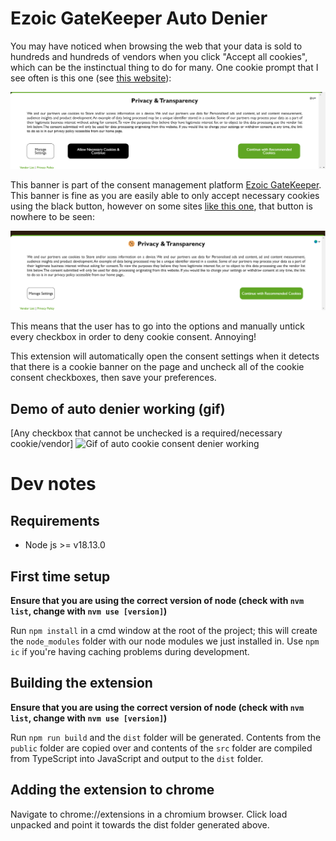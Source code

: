 # Ezoic GateKeeper Auto Denier

You may have noticed when browsing the web that your data is sold to hundreds and hundreds of vendors when you click "Accept all cookies", which can be the instinctual thing to do for many. One cookie prompt that I see often is this one (see [this website](https://www.ezoic.com/)): 

![Ez Cookie Banner 1 with accept necessary cookies button](chrome_rWRd9FYO07.png)

This banner is part of the consent management platform [Ezoic GateKeeper](https://www.ezoic.com/gatekeeper/). This banner is fine as you are easily able to only accept necessary cookies using the black button, however on some sites [like this one](https://www.appsloveworld.com/csharp/100/236/xslloadexception-resolving-of-external-uris-was-prohibited), that button is nowhere to be seen:

![Ez Cookie Banner 2 without accept necessary cookies button](chrome_nsixWULImm.png)

This means that the user has to go into the options and manually untick every checkbox in order to deny cookie consent. Annoying!

This extension will automatically open the consent settings when it detects that there is a cookie banner on the page and uncheck all of the cookie consent checkboxes, then save your preferences.

## Demo of auto denier working (gif)
[Any checkbox that cannot be unchecked is a required/necessary cookie/vendor]
![Gif of auto cookie consent denier working](https://i.imgur.com/gHRs298.gif)

# Dev notes
## Requirements
- Node js >= v18.13.0

## First time setup
**Ensure that you are using the correct version of node (check with `nvm list`, change with `nvm use [version]`)**

Run `npm install` in a cmd window at the root of the project; this will create the `node_modules` folder with our node modules we just installed in. Use `npm ic` if you're having caching problems during development.

## Building the extension
**Ensure that you are using the correct version of node (check with `nvm list`, change with `nvm use [version]`)**

Run `npm run build` and the `dist` folder will be generated. Contents from the `public` folder are copied over and contents of the `src` folder are compiled from TypeScript into JavaScript and output to the `dist` folder.

## Adding the extension to chrome
Navigate to chrome://extensions in a chromium browser. Click load unpacked and point it towards the dist folder generated above. 

